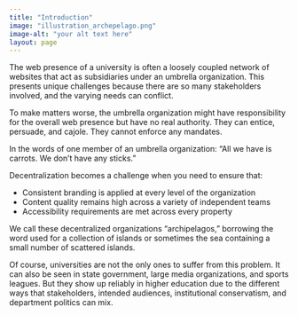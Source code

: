 ```yaml
---
title: "Introduction"
image: "illustration_archepelago.png"
image-alt: "your alt text here"
layout: page
---
```


The web presence of a university is often a loosely coupled network of websites that act as subsidiaries under an umbrella organization. This presents unique challenges because there are so many stakeholders involved, and the varying needs can conflict.

To make matters worse, the umbrella organization might have responsibility for the overall web presence but have no real authority. They can entice, persuade, and cajole. They cannot enforce any mandates.

In the words of one member of an umbrella organization: “All we have is carrots. We don’t have any sticks.”

Decentralization becomes a challenge when you need to ensure that:

- Consistent branding is applied at every level of the organization
- Content quality remains high across a variety of independent teams
- Accessibility requirements are met across every property

We call these decentralized organizations “archipelagos,” borrowing the word used for a collection of islands or sometimes the sea containing a small number of scattered islands.

Of course, universities are not the only ones to suffer from this problem. It can also be seen in state government, large media organizations, and sports leagues. But they show up reliably in higher education due to the different ways that stakeholders, intended audiences, institutional conservatism, and department politics can mix.